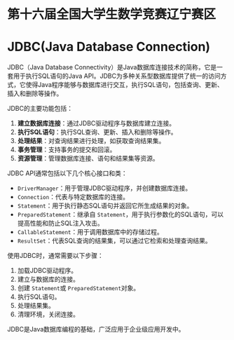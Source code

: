 # 第十六届全国大学生数学竞赛辽宁赛区


# JDBC(Java Database Connection)


JDBC（Java Database Connectivity）是Java数据库连接技术的简称，它是一套用于执行SQL语句的Java API。JDBC为多种关系型数据库提供了统一的访问方式，它使得Java程序能够与数据库进行交互，执行SQL语句，包括查询、更新、插入和删除等操作。

JDBC的主要功能包括：

1. **建立数据库连接**：通过JDBC驱动程序与数据库建立连接。
2. **执行SQL语句**：执行SQL查询、更新、插入和删除等操作。
3. **处理结果**：对查询结果进行处理，如获取查询结果集。
4. **事务管理**：支持事务的提交和回滚。
5. **资源管理**：管理数据库连接、语句和结果集等资源。

JDBC API通常包括以下几个核心接口和类：

- `DriverManager`：用于管理JDBC驱动程序，并创建数据库连接。
- `Connection`：代表与特定数据库的连接。
- `Statement`：用于执行静态SQL语句并返回它所生成结果的对象。
- `PreparedStatement`：继承自 `Statement`，用于执行参数化的SQL语句，可以提高性能和防止SQL注入攻击。
- `CallableStatement`：用于调用数据库中的存储过程。
- `ResultSet`：代表SQL查询的结果集，可以通过它检索和处理查询结果。

使用JDBC时，通常需要以下步骤：

1. 加载JDBC驱动程序。
2. 建立与数据库的连接。
3. 创建 `Statement`或 `PreparedStatement`对象。
4. 执行SQL语句。
5. 处理结果集。
6. 清理环境，关闭连接。

JDBC是Java数据库编程的基础，广泛应用于企业级应用开发中。
